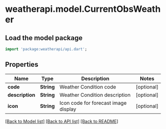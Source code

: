 # weatherapi.model.CurrentObsWeather

## Load the model package
```dart
import 'package:weatherapi/api.dart';
```

## Properties
Name | Type | Description | Notes
------------ | ------------- | ------------- | -------------
**code** | **String** | Weather Condition code | [optional] 
**description** | **String** | Weather Condition description | [optional] 
**icon** | **String** | Icon code for forecast image display | [optional] 

[[Back to Model list]](../README.md#documentation-for-models) [[Back to API list]](../README.md#documentation-for-api-endpoints) [[Back to README]](../README.md)


